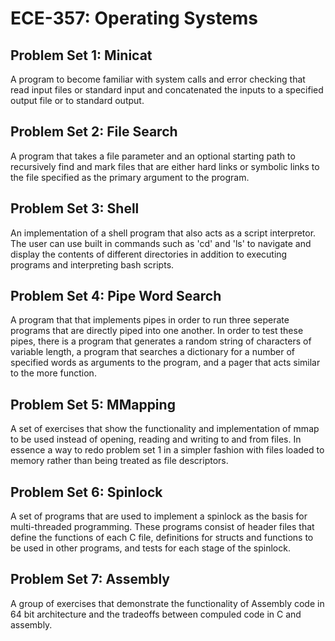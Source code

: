 # ECE-357: Operating Systems

## Problem Set 1: Minicat
A program to become familiar with system calls and error checking that read input files or standard input and concatenated the inputs to a specified output file or to standard output.

## Problem Set 2: File Search
A program that takes a file parameter and an optional starting path to recursively find and mark files that are either hard links or symbolic links to the file specified as the primary argument to the program.

## Problem Set 3: Shell
An implementation of a shell program that also acts as a script interpretor.  The user can use built in commands such as 'cd' and 'ls' to navigate and display the contents of different directories in addition to executing programs and interpreting bash scripts.

## Problem Set 4: Pipe Word Search
A program that that implements pipes in order to run three seperate programs that are directly piped into one another.  In order to test these pipes, there is a program that generates a random string of characters of variable length, a program that searches a dictionary for a number of specified words as arguments to the program, and a pager that acts similar to the more function.

## Problem Set 5: MMapping
A set of exercises that show the functionality and implementation of mmap to be used instead of opening, reading and writing to and from files.  In essence a way to redo problem set 1 in a simpler fashion with files loaded to memory rather than being treated as file descriptors.

## Problem Set 6: Spinlock
A set of programs that are used to implement a spinlock as the basis for multi-threaded programming.  These programs consist of header files that define the functions of each C file, definitions for structs and functions to be used in other programs, and tests for each stage of the spinlock.

## Problem Set 7: Assembly
A group of exercises that demonstrate the functionality of Assembly code in 64 bit architecture and the tradeoffs between compuled code in C and assembly.
